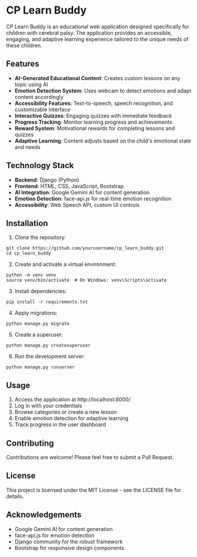 # CP Learn Buddy

CP Learn Buddy is an educational web application designed specifically for children with cerebral palsy. The application provides an accessible, engaging, and adaptive learning experience tailored to the unique needs of these children.

## Features

- **AI-Generated Educational Content**: Creates custom lessons on any topic using AI
- **Emotion Detection System**: Uses webcam to detect emotions and adapt content accordingly
- **Accessibility Features**: Text-to-speech, speech recognition, and customizable interface
- **Interactive Quizzes**: Engaging quizzes with immediate feedback
- **Progress Tracking**: Monitor learning progress and achievements
- **Reward System**: Motivational rewards for completing lessons and quizzes
- **Adaptive Learning**: Content adjusts based on the child's emotional state and needs

## Technology Stack

- **Backend**: Django (Python)
- **Frontend**: HTML, CSS, JavaScript, Bootstrap
- **AI Integration**: Google Gemini AI for content generation
- **Emotion Detection**: face-api.js for real-time emotion recognition
- **Accessibility**: Web Speech API, custom UI controls

## Installation

1. Clone the repository:
```
git clone https://github.com/yourusername/cp_learn_buddy.git
cd cp_learn_buddy
```

2. Create and activate a virtual environment:
```
python -m venv venv
source venv/bin/activate  # On Windows: venv\Scripts\activate
```

3. Install dependencies:
```
pip install -r requirements.txt
```

4. Apply migrations:
```
python manage.py migrate
```

5. Create a superuser:
```
python manage.py createsuperuser
```

6. Run the development server:
```
python manage.py runserver
```

## Usage

1. Access the application at http://localhost:8000/
2. Log in with your credentials
3. Browse categories or create a new lesson
4. Enable emotion detection for adaptive learning
5. Track progress in the user dashboard

## Contributing

Contributions are welcome! Please feel free to submit a Pull Request.

## License

This project is licensed under the MIT License - see the LICENSE file for details.

## Acknowledgements

- Google Gemini AI for content generation
- face-api.js for emotion detection
- Django community for the robust framework
- Bootstrap for responsive design components
